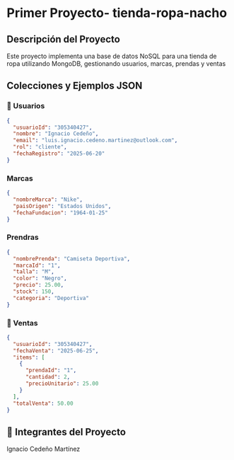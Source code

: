 # Primer Proyecto- tienda-ropa-nacho

## Descripción del Proyecto
Este proyecto implementa una base de datos NoSQL para una tienda de ropa
utilizando MongoDB, gestionando usuarios, marcas, prendas y ventas

## Colecciones y Ejemplos JSON

### 👥 Usuarios
```json
{
  "usuarioId": "305340427",
  "nombre": "Ignacio Cedeño",
  "email": "luis.ignacio.cedeno.martinez@outlook.com",
  "rol": "cliente",
  "fechaRegistro": "2025-06-20"
}
```
### Marcas
```json
{
  "nombreMarca": "Nike",
  "paisOrigen": "Estados Unidos",
  "fechaFundacion": "1964-01-25"
}
```
### Prendras
```json
{
  "nombrePrenda": "Camiseta Deportiva",
  "marcaId": "1", 
  "talla": "M",
  "color": "Negro",
  "precio": 25.00,
  "stock": 150,
  "categoria": "Deportiva"
}
```
### 🧾 Ventas
```json
{
  "usuarioId": "305340427",
  "fechaVenta": "2025-06-25",
  "items": [
    {
      "prendaId": "1", 
      "cantidad": 2,
      "precioUnitario": 25.00
    }
  ],
  "totalVenta": 50.00
}
```
## 👤 Integrantes del Proyecto
Ignacio Cedeño Martínez

